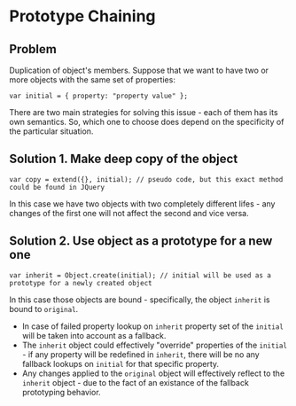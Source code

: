 # Prototype Chaining

## Problem

Duplication of object's members. Suppose that we want to have two or more objects with the same set of properties:

```
var initial = { property: "property value" };
```

There are two main strategies for solving this issue - each of them has its own semantics. So, which one to choose does depend on the specificity of the particular situation.

## Solution 1. Make deep copy of the object

```
var copy = extend({}, initial); // pseudo code, but this exact method could be found in JQuery
```

In this case we have two objects with two completely different lifes - any changes of the first one will not affect the second and vice versa.

## Solution 2. Use object as a prototype for a new one

```
var inherit = Object.create(initial); // initial will be used as a prototype for a newly created object
```

In this case those objects are bound - specifically, the object `inherit` is bound to `original`.

* In case of failed property lookup on `inherit` property set of the `initial` will be taken into account as a fallback.
* The `inherit` object could effectively "override" properties of the `initial` - if any property will be redefined in `inherit`, there will be no any fallback lookups on `initial` for that specific property.
* Any changes applied to the `original` object will effectively reflect to the `inherit` object - due to the fact of an existance of the fallback prototyping behavior.
